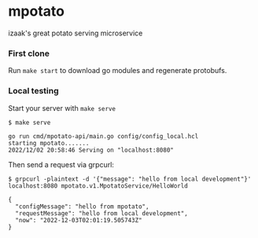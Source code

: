 # mpotato

izaak's great potato serving microservice

### First clone

Run `make start` to download go modules and regenerate protobufs.

### Local testing

Start your server with `make serve`

```
$ make serve

go run cmd/mpotato-api/main.go config/config_local.hcl
starting mpotato.......
2022/12/02 20:58:46 Serving on "localhost:8080"

```

Then send a request via grpcurl:

```
$ grpcurl -plaintext -d '{"message": "hello from local development"}' localhost:8080 mpotato.v1.MpotatoService/HelloWorld

{
  "configMessage": "hello from mpotato",
  "requestMessage": "hello from local development",
  "now": "2022-12-03T02:01:19.505743Z"
}
```
